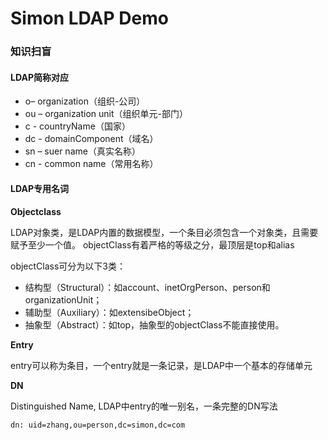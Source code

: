 # Simon LDAP Demo


### 知识扫盲

#### LDAP简称对应
* o– organization（组织-公司）
* ou – organization unit（组织单元-部门）
* c - countryName（国家）
* dc - domainComponent（域名）
* sn – suer name（真实名称）
* cn - common name（常用名称）

#### LDAP专用名词
**Objectclass**

LDAP对象类，是LDAP内置的数据模型，一个条目必须包含一个对象类，且需要赋予至少一个值。
objectClass有着严格的等级之分，最顶层是top和alias

objectClass可分为以下3类：
* 结构型（Structural）：如account、inetOrgPerson、person和organizationUnit；
* 辅助型（Auxiliary）：如extensibeObject；
* 抽象型（Abstract）：如top，抽象型的objectClass不能直接使用。

**Entry**

entry可以称为条目，一个entry就是一条记录，是LDAP中一个基本的存储单元

**DN**

Distinguished Name, LDAP中entry的唯一别名，一条完整的DN写法
```
dn: uid=zhang,ou=person,dc=simon,dc=com
```
